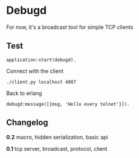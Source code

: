Debugd
======

For now, it's a broadcast tool for simple TCP clients

Test
----

	application:start(debugd).

Connect with the client

	./client.py localhost 4807

Back to erlang

	debugd:message([{msg, 'Hello every telnet'}]).
	
Changelog
---------

__0.2__ macro, hidden serialization, basic api

__0.1__ tcp server, broadcast, protocol, client